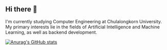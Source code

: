 ## Hi there 👋

I'm currently studying Computer Engineering at Chulalongkorn University. My primary interests lie in the fields of Artificial Intelligence and Machine Learning, as well as backend development.

[![Anurag's GitHub stats](https://github-readme-stats.vercel.app/api?username=Thiraput01)](https://github.com/anuraghazra/github-readme-stats)
